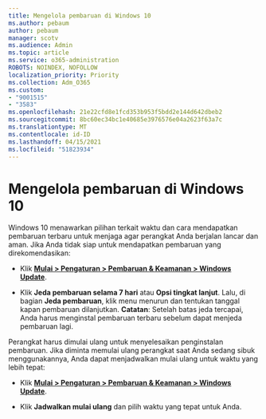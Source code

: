 ```yaml
---
title: Mengelola pembaruan di Windows 10
ms.author: pebaum
author: pebaum
manager: scotv
ms.audience: Admin
ms.topic: article
ms.service: o365-administration
ROBOTS: NOINDEX, NOFOLLOW
localization_priority: Priority
ms.collection: Adm_O365
ms.custom:
- "9001515"
- "3583"
ms.openlocfilehash: 21e22cfd8e1fcd353b953f5bdd2e144d642dbeb2
ms.sourcegitcommit: 8bc60ec34bc1e40685e3976576e04a2623f63a7c
ms.translationtype: MT
ms.contentlocale: id-ID
ms.lasthandoff: 04/15/2021
ms.locfileid: "51823934"
---
```

# <a name="manage-updates-in-windows-10"></a>Mengelola pembaruan di Windows 10

Windows 10 menawarkan pilihan terkait waktu dan cara mendapatkan pembaruan terbaru untuk menjaga agar perangkat Anda berjalan lancar dan aman. Jika Anda tidak siap untuk mendapatkan pembaruan yang direkomendasikan:

- Klik **[ Mulai > Pengaturan > Pembaruan & Keamanan > Windows Update](ms-settings:windowsupdate)**.

- Klik **Jeda pembaruan selama 7 hari** atau **Opsi tingkat lanjut**. Lalu, di bagian **Jeda pembaruan**, klik menu menurun dan tentukan tanggal kapan pembaruan dilanjutkan. **Catatan**: Setelah batas jeda tercapai, Anda harus menginstal pembaruan terbaru sebelum dapat menjeda pembaruan lagi.

Perangkat harus dimulai ulang untuk menyelesaikan penginstalan pembaruan. Jika diminta memulai ulang perangkat saat Anda sedang sibuk menggunakannya, Anda dapat menjadwalkan mulai ulang untuk waktu yang lebih tepat:

- Klik **[ Mulai > Pengaturan > Pembaruan & Keamanan > Windows Update](ms-settings:windowsupdate)**.

- Klik **Jadwalkan mulai ulang** dan pilih waktu yang tepat untuk Anda.
